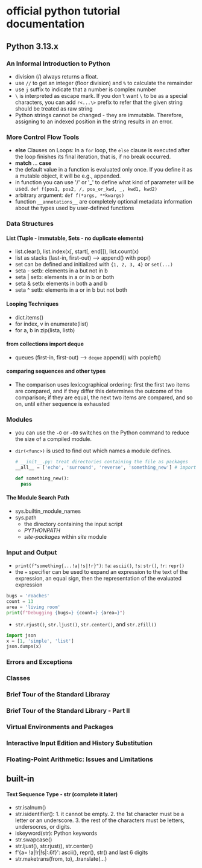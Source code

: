 # official python tutorial documentation

## Python 3.13.x

### An Informal Introduction to Python

- division (/) always returns a float.
- use `//` to get an integer (floor division) and `%` to calculate the remainder
- use `j` suffix to indicate that a number is complex number
- `\` is interpreted as escape mark. If you don't want `\` to be as a special characters, you can add `r<...\>` prefix to refer that the given string should be treated as raw string
- Python strings cannot be changed - they are immutable. Therefore, assigning to an indexed position in the string results in an error.

### More Control Flow Tools

- **else** Clauses on Loops: In a `for` loop, the `else` clause is executed after the loop finishes its final iteration, that is, if no break occurred.
- **match** ... **case**
- the default value in a function is evaluated only once. If you define it as a mutable object, it will be e.g., appended.
- in function you can use '/' or '_' to define what kind of parameter will be used. `def f(pos1, pos2, /, pos_or_kwd, _, kwd1, kwd2)`
- arbitrary argument: `def f(*args, **kwargs)`
- function `__annotations__` are completely optional metadata information about the types used by user-defined functions

### Data Structures

#### List (Tuple - immutable, Sets - no duplicate elements)

- list.clear(), list.index(x[, start[, end]]), list.count(x)
- list as stacks (last-in, first-out) --> append() with pop()
- set can be defined and initialized with `{1, 2, 3, 4}` or `set(...)`
- seta - setb: elements in a but not in b
- seta | setb: elements in a or in b or both
- seta & setb: elements in both a and b
- seta ^ setb: elements in a or in b but not both

#### Looping Techniques

- dict.items()
- for index, v in enumerate(list)
- for a, b in zip(lista, listb)

#### from collections import deque

- queues (first-in, first-out) --> `deque` append() with popleft()

#### comparing sequences and other types

- The comparison uses lexicographical ordering: first the first two items are compared, and if they differ this determines the outcome of the comparison; if they are equal, the next two items are compared, and so on, until either sequence is exhausted

### Modules

- you can use the `-O` or `-OO` switches on the Python command to reduce the size of a compiled module.
- `dir(<func>)` is used to find out which names a module defines.

  ```python
  # __init__.py: treat directories containing the file as packages
  __all__ = ['echo', 'surround', 'reverse', 'something_new'] # import the three named submodules, if from sound.effects import * is used.

  def something_new():
    pass
  ```

#### The Module Search Path

- sys.builtin_module_names
- sys.path
  - the directory containing the input script
  - _PYTHONPATH_
  - _site-packages_ within _site_ module

### Input and Output

- `print(f"something{...!a|!s|!r}")`: `!a`: `ascii()`, `!s`: `str()`, `!r`: `repr()`
- the `=` specifier can be used to expand an expression to the text of the expression, an equal sign, then the representation of the evaluated expression

```python
bugs = 'roaches'
count = 13
area = 'living room'
print(f"Debugging {bugs=} {count=} {area=}")
```

- `str.rjust()`, `str.ljust()`, `str.center()`, and `str.zfill()`

```python
import json
x = [1, 'simple', 'list']
json.dumps(x)
```

### Errors and Exceptions

### Classes

### Brief Tour of the Standard Libraray

### Brief Tour of the Standard Library - Part II

### Virtual Environments and Packages

### Interactive Input Edition and History Substitution

### Floating-Point Arithmetic: Issues and Limitations

## built-in

#### Text Sequence Type - str (complete it later)

- str.isalnum()
- str.isidentifier(): 1. it cannot be empty. 2. the 1st character must be a letter or an underscore. 3. the rest of the characters must be letters, undersocres, or digits.
- iskeyword(str): Python keywords
- str.swapcase()
- str.ljust(), str.rjust(), str.center()
- f'{a= !a|!r|!s|:.6f}': ascii(), repr(), str() and last 6 digits
- str.maketrans(from, to), <str>.translate(...)
